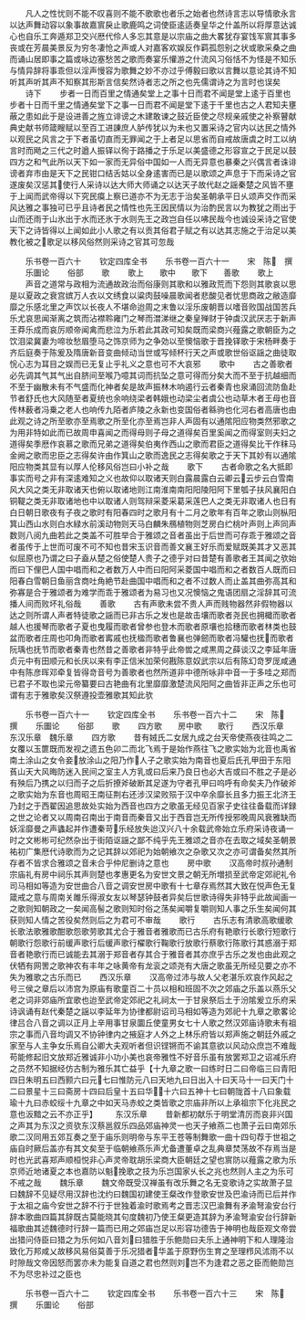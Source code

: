 <!-- { "loadSidebar": true } -->
　　凡人之性忧则不能不叹喜则不能不歌歌也者乐之始者也然诗言志以导情歌永言以达声舞动容以象事故嘉賔戾止歌鹿鸣之词使臣逺适奏皇华之什盖所以将厚意达诚心也自乐工奔遁郑卫交兴厯代伶人多忘其意是以宗庙之曲大畧犹存宴饯军賔其事多丧或在芳晨美景反为穷冬凄怆之声或人对嘉客欢娱反作羁孤怨别之状或歌采桑之曲而诵山居即事之篇或咏边塞愁苦之歌而奏宴乐懽游之什流风习俗恬不为怪是不知乐与情异辞将事乖但以淫声慢容为歌舞之妙不亦过乎傅毅曰歌以言舞以意论其诗不知听其声听其声不知察其形斯言信矣然诗者志之所之也先儒谓诗之为言时也误矣
　　诗下
　　步者一日而百里之情通矣堂上之事十日而君不闻是堂上逺于百里也步者十日而千里之情通矣堂下之事一日而君不闻是堂下逺于千里也古之人君知夫壅蔽之患如此于是设进善之旌立诽谤之木建敢谏之鼓近臣使之尽规亲戚使之补察瞽献典史献书师箴瞍赋以至百工进諌庶人胪传犹以为未也又置采诗之官内以达民之情外以观民之风言之于下者虽切直而无罪闻之于上者足以思省而自戒故唐虞之时工以纳言时而飏之三代之时遒人振铎以徇于路播之于乐足以美盛德之形容宣之于民足以鼓四方之和气此所以天下如一家而无异俗中国如一人而无异意也暴秦之兴偶言者诛诽谤者弃市由是天下之民钳口结舌姑以全身逺害而已是以歌颂之声息于下而采诗之官遂废矣汉惩其使行人采诗以达大师大师诵之以达天子故代赵之謡秦楚之风皆不壅于上闻而武帝得以下究民瘼上察已道亦不为无志于治矣圣朝承平日乆颂声交作而采风达雅之事独可已乎且诗者民之情性也先王因民情以为治酌民言以为教犹之雨出于山而还雨于山氷出于水而还氷于水则先王之政岂自任以咈民哉今也诚设采诗之官使天下之诗皆得以上闻如此小人歌之有以贡其俗君子赋之有以达其志施之于治足以美教化被之歌足以移风俗然则采诗之官其可忽哉















　　乐书卷一百六十
　　钦定四库全书
　　乐书卷一百六十一
　　宋　陈　撰
　　乐圗论
　　俗部
　　歌
　　歌上　　歌中　　歌下　　善歌
　　歌上
　　声音之道常与政相为流通故政治而俗康则其歌和以雅政荒而下怨则其歌哀以思是以夏政之衰宫嫔万人衣以文绣食以粱肉鼓噪晨歌闻者悲酸见者忧思商政之敝造靡靡之乐感北里之声饮以长夜人不堪命迨周之末鲁以淫乐废朝晋以嗜音败国战国苦兵乐尤哀思闻渐离之筑而沾襟聆雍门之琴而澘涕继之秦皇殚财于钟虡汉武厌志于新声王莽乐成而哀厉顺帝闻禽而悲泣为乐若此其政可知矣既而梁商兴薤露之歌朝臣为之饮泪梁冀妻为啼妆愁眉堕马之饰京师为之争効以至懊恼歌于晋挽铎歌于宋杨畔奏于齐后庭奏于陈爰及隋唐新音变曲倾动当世或写倾杯行天之声或歌世俗讴謡之曲徒取恱心志为耳目之娱而已无复止乎礼义之意也可不大哀邪
　　歌中
　　古之善歌者必先调其气其气出自脐间至喉乃噫其词而抗坠之意可得而分矣大而不至于抗越细而不至于幽散未有不气盛而化神者矣是故声振林木响遏行云者秦青也泉涌回流防鱼赴节者舒氏也大风随至者夏统也余响绕梁者韩娥也动梁尘者虞公也动草木者王母也音传林薮者冯乗之老人也响传九陌者庐陵之永新也变国俗者緜驹也化河右者高唐也由此观之诗之所至歌亦至焉歌之所至化亦至焉岂非人声固有以通隂阳应物类然邪歌之为用非特如此而已故周申喜闻之而得母则子母之道得矣百里奚闻之而得室则夫妇之道得矣季厯作哀慕之歌而兄弟之道得矣伯夷作西山之歌而君臣之道得矣比干作秣马金阙之歌而忠臣之志得矣许由作箕山之歌而逸民之志得矣歌之于天下其妙有以通隂阳应物类其显有以厚人伦移风俗岂曰小补之哉
　　歌下
　　古者命歌之名大抵即事实而号之非有深逺难知之义也故仰以取诸天则白露晨露白云卿云云步云白雪南风大风之类无非取诸天也俯以取诸地则江南淮南南阳阳陵阳阿下里瓠子扶风襄阳白铜鞮之类无非取诸地也中以取诸人则驾辩采菱采葛采莲巴人之类无非取诸人也日有白日朝日歌夜有子夜之歌时有阳春四时之歌月有十二月之歌年有百年之歌山则枞阳箕山西山水则白水緑水前溪动物则天马白麟朱鴈植物则芝房白纻桃叶声则上声同声数则八阅九曲若此之类盖不可胜举合于雅颂之音者虽出于后世而可存乖于雅颂之音者虽传于上世而可废不可不知也昔宋玉识音而善文襄王好乐而爱赋既美其才又恶其似屈原也乃谓之曰子盍从楚之俗使楚人贵子之德乎对曰昔楚有善歌者王其闻之欤始而曰下俚巴人国中唱而和之者数万人中而曰阳阿采菱国中唱而和之者数百人既而曰阳春白雪朝日鱼丽含商吐角絶节赴曲国中唱而和之者不过数人而止盖其曲弥高其和弥寡是合于雅颂者为难学而乖于雅颂者为易习也又况懊恼之鬼语团扇之淫辞其可流播人间而败坏礼俗哉
　　善歌
　　古有声歌未尝不贵人声而贱物器然非假物器以达之则所谓人声者特徒歌之謡而已非古乐之发也是故击壤而歌者尧民也拥檝而歌者越人也援琴而歌者子夏也曳履而歌者曾参也登木而歌者原壤也拾穗而歌者林类也鼓盆而歌者庄周也叩角而歌者寗戚也抚楹而歌者鲁襄也弹劒而歌者冯驩也抚而歌者阮瑀也抚节而歌者秦青也然昔之善歌者非特乎此帝喾之咸黒周之薛谈汉之李延年唐贞元中有田顺元和长庆以来有李正信米加荣何戡陈意奴武宗以后有陈幻竒罗厐咸通中有陈彦晖邓牵复皆得竒音号为善歌者也然所道非中德所咏非中音一于多哇之郑而已君子不取也梁元帝纂要曰古艳曲有北里靡靡激楚流风阳阿之曲皆非正声之乐也可谓有志于雅歌矣汉祭遵投壶雅歌其知此欤







　　乐书卷一百六十一
　　钦定四库全书
　　乐书卷一百六十二
　　宋　陈　撰
　　乐圗论
　　俗部
　　歌
　　四方歌　　房中歌　　歌行
　　西汉乐章　东汉乐章　魏乐章
　　四方歌
　　昔有娀氏二女居九成之台天帝使燕夜往鸣之二女覆以玉篚既而发视之遗五色卯二而北飞焉于是始作燕往飞之歌实始为北音也禹省南土涂山之女令妾放涂山之阳乃作人子之歌实始为南音也夏后氏孔甲田于东阳萯山天大风晦防迷入民间之室主人方乳或曰后来乃良日也必大吉或曰不胜之子是必有殃后乃携之以归而子之后折撩斧破断其足遂为守者孔甲曰呜呼有命矣夫乃作破斧之歌实始为东音也周昭王南征荆右还涉汉梁败殒于汉中卒余靡长且多力振王北济王乃封之于西翟因追思故处实始为西音也四方之歌虽无经见百家子史往往备载而详録之世之论者又以周南召南出于南音而秦音又出于西音岂无所传授邪晚周风衰雅缺而妖淫靡曼之声蠭起并作遭秦苛乐经放失迨汉兴八十余载武帝始立乐府采诗夜诵一时之文彬彬可纪然杂出于街陌讴謡之鄙不纯乎先王雅颂之音亦在去取之域矣圣朝景祐初广集厯代诗歌而为之记其辞以郊祀为始朝飨次之杂歌又次之亦可谓备矣然其所存者不皆求合雅颂之音未合乎仲尼删诗之意也
　　房中歌
　　汉高帝时叔孙通制宗庙礼有房中祠乐其声则楚也孝惠更名为安世文景之朝无所増损至武帝定郊祀礼令司马相如等造为安世曲合八音之调安世房中歌有十七章存焉然其大致在悦声色无复箴戒之意与周南关雎乐得淑女友以琴瑟钟鼓者异矣后世歌诗得失非特乎此故闻画一之歌则知朝政之一矣闻高髻之歌则知时俗之荡矣闻嚼复嚼则知人事之乐生矣闻何其获则知人情之苦役矣然则后之为君可不审哉
　　歌行
　　古乐志有清歌高歌缓歌长歌法歌雅歌酣歌怨歌劳歌其尤合于雅音者雅歌而已古乐府有艳歌行长歌行短歌行朝歌行怨歌行前缓声歌行后缓声歌行櫂歌行鞠歌行放歌行蔡歌行陈歌行其惑溺于郑音者艳歌行而已诚能去其溺于郑音者存其合于雅音者其亦庶乎古乐之发也由此观之伏牺有网罟之歌神农有丰年之咏黄帝有龙衮之颂尧有大唐之歌虽无所经见要之亦不失为雅歌之古乐而已
　　西汉乐章
　　汉高帝过沛与故人父老湛乐欢哀作风起之号三侯之章后以沛宫为原庙有歌童百二十员以相和班固不次之郊庙之乐盖以燕乐父老之词非郊庙所宜歌也迨至武帝定郊祀之礼祠太一于甘泉祭后土于汾隂爰立乐府采诗讽诵有赵代秦楚之謡以李延年为协律都尉诏司马相如等造为郊祀十九章之歌畧论律吕合八音之调以正月上辛用事甘泉圜丘使童男女七十人歌之然汉郊庙诗歌未有祖宗之事而八音均调又不协钟律内之掖庭才人外之上林乐府皆以郑声施之朝廷外戚之家至与人主争女乐焉自公卿大夫观听者但识铿锵而不谕其意欲以风动众庶岂不难哉苟能修起旧文放郑近雅诚非小功小美也哀帝雅性不好音乐虽有放罢郑卫之诏减乐府之员然不知据经仿古制为雅乐其亡益乎【十九章之歌一曰练时日二曰帝临三曰青阳四日朱明五曰西颢六曰元七曰惟防元八曰天地九曰日出入十曰天马十一曰天门十二曰景星十三曰斋房十四曰后皇十五曰华十六曰五神十七曰朝陇首十八曰象载瑜十九曰赤蛟绥十九章之中如天马赤蛟之类皆歌之宗庙非所以上承祖宗下化兆民之意也汳黯之云不亦正乎】
　　东汉乐章
　　昔新都初献乐于明堂清厉而哀非兴国之声其为东汉之资欤东汉蔡邕叙乐四品郊庙神灵一也天子飨燕二也萧子云曰南郊乐歌二汉同用五郊互奏之至于庙乐则明帝与东平王苍等制舞歌一曲十四句荐于世祖之庙自时厥后盖亦有其文矣至于临朝飨燕乐声尤备遭董卓之乱典章焚荡故不存焉当是时也光武喜郑声顺桓悦非心声灵帝耽胡乐梁商大臣朝廷之望也賔防以薤露之歌为乐京师近地诸夏之本也嘉防以魁挽歌之技为乐岂国家乆长之兆也然则人主之为乐可不戒之哉
　　魏乐章
　　魏文帝既受汉禅虽有改乐舞之名无变歌诗之实故萧子显曰魏辞不见疑尽用汉辞也沈约曰魏国初建使王粲改作登歌安世及巴渝诗而已后并作于太祖之庙今安世之辞不行于世独着渝时歌焉考之晋志汉巴渝舞有矛渝弩渝安台行辞本歌曲四篇其辞既古莫能晓其句度魏初乃使王粲更造其辞为矛渝弩渝安台行辞新福歌曲其述魏德时行辞一篇而已用之郊庙岂足以形容功德告于神明也哉臣观文帝尝出猎问侍臣曰猎之为乐何如八音刘曰猎胜于乐鲍勋曰夫乐上通神明下和人理隆治致化万邦咸乂故移风易俗莫善于乐况猎者华盖于原野伤生育之至理栉风沭雨不以时隙哉文帝因怒而罢亦未为能复自道之君也然则刘岂不为逢君之恶之臣而鲍勋岂不为尽忠补过之臣也





　　乐书卷一百六十二
　　钦定四库全书
　　乐书卷一百六十三
　　宋　陈　撰
　　乐圗论
　　俗部
